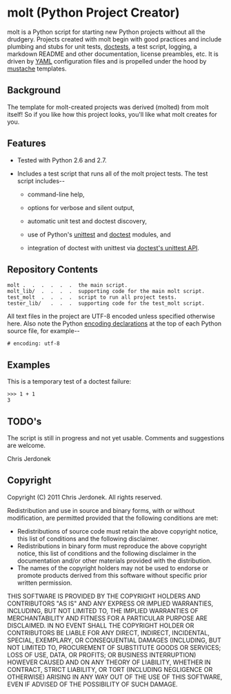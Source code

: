 molt (Python Project Creator)
=============================

molt is a Python script for starting new Python projects without all the
drudgery.  Projects created with molt begin with good practices and include
plumbing and stubs for unit tests, [doctests](http://docs.python.org/library/doctest.html),
a test script, logging, a markdown README and other documentation, license
preambles, etc.
It is driven by [YAML](http://www.yaml.org/) configuration files and is
propelled under the hood by [mustache](http://mustache.github.com/) templates.


Background
----------

The template for molt-created projects was derived (molted) from molt itself!
So if you like how this project looks, you'll like what molt creates for you.


Features
--------

* Tested with Python 2.6 and 2.7.

* Includes a test script that runs all of the molt project tests.
  The test script includes--
  
  * command-line help,
  
  * options for verbose and silent output,

  * automatic unit test and doctest discovery,

  * use of Python's [unittest](http://docs.python.org/library/unittest.html)
    and [doctest](http://docs.python.org/library/doctest.html) modules, and

  * integration of doctest with unittest via
    [doctest's unittest API](http://docs.python.org/library/doctest.html#unittest-api).


Repository Contents
-------------------

    molt .  .  .  .  .  .  the main script.
    molt_lib/  .  .  .  .  supporting code for the main molt script.
    test_molt  .  .  .  .  script to run all project tests.
    tester_lib/   .  .  .  supporting code for the test_molt script.

All text files in the project are UTF-8 encoded unless specified otherwise
here.  Also note the Python [encoding declarations](http://www.python.org/dev/peps/pep-0263/)
at the top of each Python source file, for example--

    # encoding: utf-8


Examples
--------

This is a temporary test of a doctest failure:

    >>> 1 + 1
    3


TODO's
------

The script is still in progress and not yet usable.  Comments and
suggestions are welcome.

Chris Jerdonek


Copyright
---------

Copyright (C) 2011 Chris Jerdonek. All rights reserved.

Redistribution and use in source and binary forms, with or without
modification, are permitted provided that the following conditions are met:

* Redistributions of source code must retain the above copyright notice,
  this list of conditions and the following disclaimer.
* Redistributions in binary form must reproduce the above copyright notice,
  this list of conditions and the following disclaimer in the documentation
  and/or other materials provided with the distribution.
* The names of the copyright holders may not be used to endorse or promote
  products derived from this software without specific prior written
  permission.

THIS SOFTWARE IS PROVIDED BY THE COPYRIGHT HOLDERS AND CONTRIBUTORS "AS IS"
AND ANY EXPRESS OR IMPLIED WARRANTIES, INCLUDING, BUT NOT LIMITED TO, THE
IMPLIED WARRANTIES OF MERCHANTABILITY AND FITNESS FOR A PARTICULAR PURPOSE
ARE DISCLAIMED. IN NO EVENT SHALL THE COPYRIGHT HOLDER OR CONTRIBUTORS BE
LIABLE FOR ANY DIRECT, INDIRECT, INCIDENTAL, SPECIAL, EXEMPLARY, OR
CONSEQUENTIAL DAMAGES (INCLUDING, BUT NOT LIMITED TO, PROCUREMENT OF
SUBSTITUTE GOODS OR SERVICES; LOSS OF USE, DATA, OR PROFITS; OR BUSINESS
INTERRUPTION) HOWEVER CAUSED AND ON ANY THEORY OF LIABILITY, WHETHER IN
CONTRACT, STRICT LIABILITY, OR TORT (INCLUDING NEGLIGENCE OR OTHERWISE)
ARISING IN ANY WAY OUT OF THE USE OF THIS SOFTWARE, EVEN IF ADVISED OF THE
POSSIBILITY OF SUCH DAMAGE.
